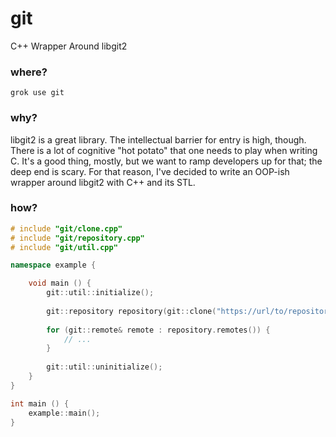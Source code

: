 # git
C++ Wrapper Around libgit2

### where?
```
grok use git
```

### why?
libgit2 is a great library. The intellectual barrier for entry is high, though. 
There is a lot of cognitive "hot potato" that one needs to play when writing C. 
It's a good thing, mostly, but we want to ramp developers up for that; the deep end is scary. 
For that reason, I've decided to write an OOP-ish wrapper around libgit2 with C++ and its STL.

### how?
```cpp
# include "git/clone.cpp"
# include "git/repository.cpp"
# include "git/util.cpp"

namespace example {

    void main () {
        git::util::initialize();
        
        git::repository repository(git::clone("https://url/to/repository.git"));
        
        for (git::remote& remote : repository.remotes()) {
            // ...
        }
        
        git::util::uninitialize();
    }
}

int main () {
    example::main();
}
```
